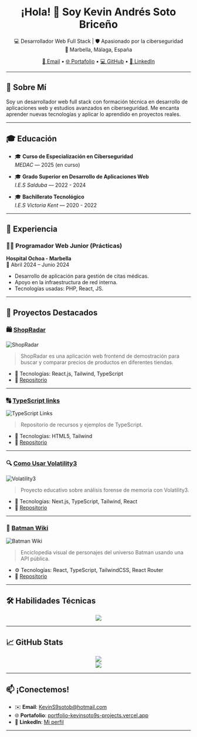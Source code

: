 <h1 align="center">¡Hola! 👋 Soy Kevin Andrés Soto Briceño</h1>

<p align="center">
  💻 Desarrollador Web Full Stack | 🛡️ Apasionado por la ciberseguridad<br>
  📍 Marbella, Málaga, España  
</p>

<p align="center">
  <a href="mailto:KevinS9sotob@hotmail.com">📧 Email</a> • 
  <a href="https://portfolio-kevinsoto9s-projects.vercel.app/">🌐 Portafolio</a> • 
  <a href="https://github.com/KevinSoto9">💻 GitHub</a> • 
  <a href="https://www.linkedin.com/in/kevin-andr%C3%A9s-soto-brice%C3%B1o-833a8a31b/">🔗 LinkedIn</a>
</p>

---

## 🧠 Sobre Mí

Soy un desarrollador web full stack con formación técnica en desarrollo de aplicaciones web y estudios avanzados en ciberseguridad. Me encanta aprender nuevas tecnologías y aplicar lo aprendido en proyectos reales.

---

## 🎓 Educación

- 🎓 **Curso de Especialización en Ciberseguridad**  
  *MEDAC* — 2025 (en curso)

- 🎓 **Grado Superior en Desarrollo de Aplicaciones Web**  
  *I.E.S Salduba* — 2022 - 2024

- 🎓 **Bachillerato Tecnológico**  
  *I.E.S Victoria Kent* — 2020 - 2022

---

## 💼 Experiencia

### 👨‍💻 Programador Web Junior (Prácticas)  
**Hospital Ochoa - Marbella**  
📅 Abril 2024 – Junio 2024

- Desarrollo de aplicación para gestión de citas médicas.
- Apoyo en la infraestructura de red interna.
- Tecnologías usadas: PHP, React, JS.
---

## 🚀 Proyectos Destacados

### 🛍️ [ShopRadar](https://shopradarweb.vercel.app/)

![ShopRadar](https://portfolio-kevinsoto9s-projects.vercel.app/projects/ShopRadar.webp)

> ShopRadar es una aplicación web frontend de demostración para buscar y comparar precios de productos en diferentes tiendas.

- 🧪 Tecnologías: React.js, Tailwind, TypeScript
- 📂 [Repositorio](https://github.com/KevinSoto9/ShopRadar)

---

### 🔠 [TypeScript links](https://type-script-links.vercel.app/)

![TypeScript Links](https://portfolio-kevinsoto9s-projects.vercel.app/projects/TypeScriptLinks.webp)

> Repositorio de recursos y ejemplos de TypeScript.

- 🧪 Tecnologías: HTML5, Tailwind
- 📂 [Repositorio](https://github.com/KevinSoto9/TypeScript-links)

---


### 🔍 [Como Usar Volatility3](https://como-usar-volatility.vercel.app/)

![Volatility3](https://portfolio-kevinsoto9s-projects.vercel.app/projects/Volatility.webp)

> Proyecto educativo sobre análisis forense de memoria con Volatility3.

- 🧪 Tecnologías: Next.js, TypeScript, Tailwind, React
- 📂 [Repositorio](https://github.com/KevinSoto9/ComoUsarVolatility)

---

### 🦇 [Batman Wiki](https://batman-wiki.vercel.app/)

![Batman Wiki](https://portfolio-kevinsoto9s-projects.vercel.app/projects/BatmanWiki.webp)

> Enciclopedia visual de personajes del universo Batman usando una API pública.

- ⚙️ Tecnologías: React, TypeScript, TailwindCSS, React Router
- 📂 [Repositorio](https://github.com/KevinSoto9/BatmanWiki)

---

## 🛠️ Habilidades Técnicas

<p align="center">
  <img src="https://skillicons.dev/icons?i=html,css,js,ts,react,nextjs,php,tailwind,git,github,vite,figma" />
</p>

---

## 📈 GitHub Stats

<p align="center">
  <img src="https://github-readme-stats.vercel.app/api?username=KevinSoto9&show_icons=true&theme=radical" />
  <br />
  <img src="https://github-readme-stats.vercel.app/api/top-langs/?username=KevinSoto9&layout=compact&theme=radical" />
</p>

---

## 📫 ¡Conectemos!

- ✉️ **Email**: [KevinS9sotob@hotmail.com](mailto:KevinS9sotob@hotmail.com)  
- 🌐 **Portafolio**: [portfolio-kevinsoto9s-projects.vercel.app](https://portfolio-kevinsoto9s-projects.vercel.app/)  
- 💼 **LinkedIn**: [Mi perfil](https://www.linkedin.com/in/kevin-andr%C3%A9s-soto-brice%C3%B1o-833a8a31b)  

---
